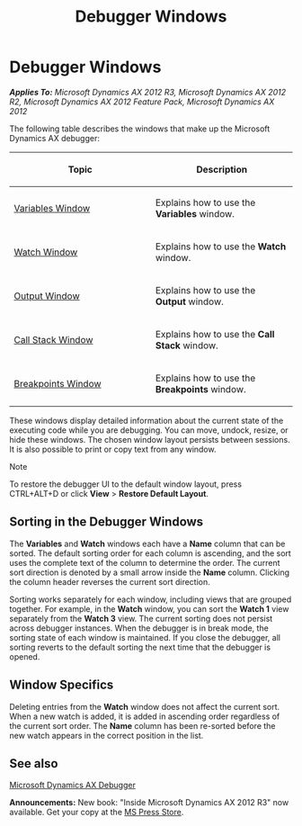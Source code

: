 ﻿---
title: Debugger Windows
TOCTitle: Debugger Windows
ms:assetid: e9803fd3-c468-4d69-9b0d-88fb416b8ad8
ms:mtpsurl: https://msdn.microsoft.com/en-us/library/Aa569670(v=AX.60)
ms:contentKeyID: 35239324
ms.date: 05/18/2015
mtps_version: v=AX.60
---

# Debugger Windows 


_**Applies To:** Microsoft Dynamics AX 2012 R3, Microsoft Dynamics AX 2012 R2, Microsoft Dynamics AX 2012 Feature Pack, Microsoft Dynamics AX 2012_

The following table describes the windows that make up the Microsoft Dynamics AX debugger:

<table>
<colgroup>
<col style="width: 50%" />
<col style="width: 50%" />
</colgroup>
<thead>
<tr class="header">
<th><p>Topic</p></th>
<th><p>Description</p></th>
</tr>
</thead>
<tbody>
<tr class="odd">
<td><p><a href="variables-window.md">Variables Window</a></p></td>
<td><p>Explains how to use the <strong>Variables</strong> window.</p></td>
</tr>
<tr class="even">
<td><p><a href="watch-window.md">Watch Window</a></p></td>
<td><p>Explains how to use the <strong>Watch</strong> window.</p></td>
</tr>
<tr class="odd">
<td><p><a href="output-window.md">Output Window</a></p></td>
<td><p>Explains how to use the <strong>Output</strong> window.</p></td>
</tr>
<tr class="even">
<td><p><a href="call-stack-window.md">Call Stack Window</a></p></td>
<td><p>Explains how to use the <strong>Call Stack</strong> window.</p></td>
</tr>
<tr class="odd">
<td><p><a href="breakpoints-window.md">Breakpoints Window</a></p></td>
<td><p>Explains how to use the <strong>Breakpoints</strong> window.</p></td>
</tr>
</tbody>
</table>


These windows display detailed information about the current state of the executing code while you are debugging. You can move, undock, resize, or hide these windows. The chosen window layout persists between sessions. It is also possible to print or copy text from any window.


> [!NOTE]
> <P>To restore the debugger UI to the default window layout, press CTRL+ALT+D or click <STRONG>View</STRONG> &gt; <STRONG>Restore Default Layout</STRONG>.</P>



## Sorting in the Debugger Windows

The **Variables** and **Watch** windows each have a **Name** column that can be sorted. The default sorting order for each column is ascending, and the sort uses the complete text of the column to determine the order. The current sort direction is denoted by a small arrow inside the **Name** column. Clicking the column header reverses the current sort direction.

Sorting works separately for each window, including views that are grouped together. For example, in the **Watch** window, you can sort the **Watch 1** view separately from the **Watch 3** view. The current sorting does not persist across debugger instances. When the debugger is in break mode, the sorting state of each window is maintained. If you close the debugger, all sorting reverts to the default sorting the next time that the debugger is opened.

## Window Specifics

Deleting entries from the **Watch** window does not affect the current sort. When a new watch is added, it is added in ascending order regardless of the current sort order. The **Name** column has been re-sorted before the new watch appears in the correct position in the list.

## See also

[Microsoft Dynamics AX Debugger](microsoft-dynamics-ax-debugger.md)

  
**Announcements:** New book: "Inside Microsoft Dynamics AX 2012 R3" now available. Get your copy at the [MS Press Store](https://www.microsoftpressstore.com/store/inside-microsoft-dynamics-ax-2012-r3-9780735685109).

